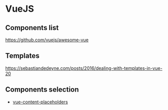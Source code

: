 # VueJS
## Components list

https://github.com/vuejs/awesome-vue

## Templates

https://sebastiandedeyne.com/posts/2016/dealing-with-templates-in-vue-20

## Components selection

- [vue-content-placeholders](https://www.npmjs.com/package/vue-content-placeholders)
